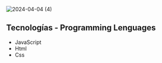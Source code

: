![2024-04-04 (4)](https://github.com/faFacundoAguilar/JSON-form/assets/124779712/46cc6b8f-1736-43cd-bcdd-3e715c8cd8b6)
## Tecnologías - Programming Lenguages
 - JavaScript
 - Html
 - Css
